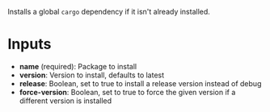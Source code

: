 Installs a global `cargo` dependency if it isn't already installed.

# Inputs

- **name** (required): Package to install
- **version**: Version to install, defaults to latest
- **release**: Boolean, set to true to install a release version instead of debug
- **force-version**: Boolean, set to true to force the given version if a different version is installed
